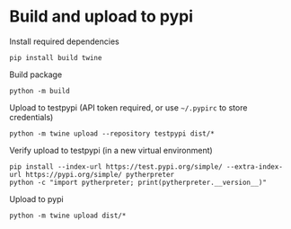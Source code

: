# Build and upload to pypi

Install required dependencies
```shell
pip install build twine
```

Build package
```shell
python -m build
```

Upload to testpypi (API token required, or use `~/.pypirc` to store credentials)
```shell
python -m twine upload --repository testpypi dist/*
```

Verify upload to testpypi (in a new virtual environment)
```shell
pip install --index-url https://test.pypi.org/simple/ --extra-index-url https://pypi.org/simple/ pytherpreter
python -c "import pytherpreter; print(pytherpreter.__version__)"
```

Upload to pypi
```shell
python -m twine upload dist/*
```